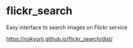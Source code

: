 # flickr_search

Easy interface to search images on Flickr service

https://roikyurii.github.io/flickr_search/dist/
